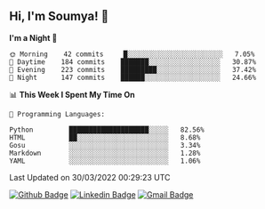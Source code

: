 ## Hi, I'm Soumya! 👋

<!--START_SECTION:waka-->
**I'm a Night 🦉** 

```text
🌞 Morning    42 commits     █░░░░░░░░░░░░░░░░░░░░░░░░   7.05% 
🌆 Daytime    184 commits    ███████░░░░░░░░░░░░░░░░░░   30.87% 
🌃 Evening    223 commits    █████████░░░░░░░░░░░░░░░░   37.42% 
🌙 Night      147 commits    ██████░░░░░░░░░░░░░░░░░░░   24.66%

```


📊 **This Week I Spent My Time On** 

```text
💬 Programming Languages: 

Python         ████████████████████░░░░░   82.56% 
HTML           ██░░░░░░░░░░░░░░░░░░░░░░░   8.68% 
Gosu           ░░░░░░░░░░░░░░░░░░░░░░░░░   3.34% 
Markdown       ░░░░░░░░░░░░░░░░░░░░░░░░░   1.28% 
YAML           ░░░░░░░░░░░░░░░░░░░░░░░░░   1.06%
```


 Last Updated on 30/03/2022 00:29:23 UTC
<!--END_SECTION:waka-->

[![Github Badge](https://img.shields.io/badge/-rubyruins-grey?style=for-the-badge&logo=github&logoColor=white&link=https://github.com/rubyruins/)](https://www.github.com/rubyruins/) 
[![Linkedin Badge](https://img.shields.io/badge/-Soumya%20Parekh-0072b1?style=for-the-badge&logo=Linkedin&logoColor=white&link=https://www.linkedin.com/in/Soumya-Parekh/)](https://www.linkedin.com/in/Soumya-Parekh/) 
[![Gmail Badge](https://img.shields.io/badge/-soumyaparekh.me@gmail.com-c14438?style=for-the-badge&logo=Gmail&logoColor=white&link=mailto:soumyaparekh.me@gmail.com)](mailto:soumyaparekh.me@gmail.com) 
